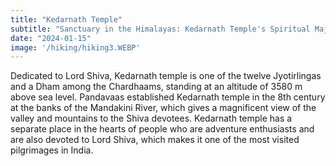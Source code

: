 ```yaml
---
title: "Kedarnath Temple"
subtitle: "Sanctuary in the Himalayas: Kedarnath Temple's Spiritual Majesty"
date: "2024-01-15"
image: '/hiking/hiking3.WEBP'
---
```


Dedicated to Lord Shiva, Kedarnath temple is one of the twelve Jyotirlingas and a Dham among the Chardhaams, standing at an altitude of 3580 m above sea level. Pandavaas established Kedarnath temple in the 8th century at the banks of the Mandakini River, which gives a magnificent view of the valley and mountains to the Shiva devotees. Kedarnath temple has a separate place in the hearts of people who are adventure enthusiasts and are also devoted to Lord Shiva, which makes it one of the most visited pilgrimages in India.

